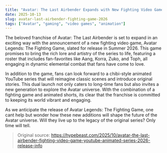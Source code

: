 ```yaml
---
title: "Avatar: The Last Airbender Expands with New Fighting Video Game for 2026"
date: 2025-10-13
slug: avatar-last-airbender-fighting-game-2026
tags: ["Avatar", "gaming", "video games", "animation"]
---
```


The beloved franchise of Avatar: The Last Airbender is set to expand in an exciting way with the announcement of a new fighting video game, Avatar Legends: The Fighting Game, slated for release in Summer 2026. This game promises to bring the rich lore and artistry of the series to life, featuring a roster that includes fan-favorites like Aang, Korra, Zuko, and Toph, all engaging in dynamic elemental combat that fans have come to love.

In addition to the game, fans can look forward to a chibi-style animated YouTube series that will reimagine classic scenes and introduce original stories. This dual launch not only caters to long-time fans but also invites a new generation to explore the Avatar universe. With the combination of a fighting game and animated shorts, its clear that the franchise is committed to keeping its world vibrant and engaging.

As we anticipate the release of Avatar Legends: The Fighting Game, one cant help but wonder how these new additions will shape the future of the Avatar universe. Will they live up to the legacy of the original series? Only time will tell.
> Original source: https://hypebeast.com/2025/10/avatar-the-last-airbender-fighting-video-game-youtube-animated-series-2026-release-info